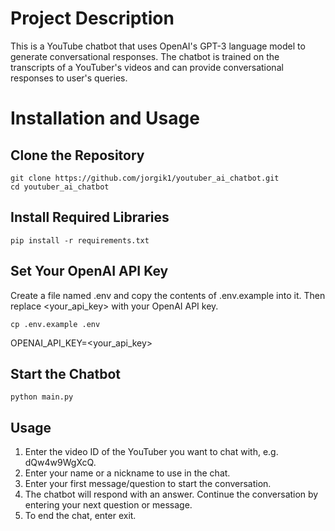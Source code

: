 # Project Description
This is a YouTube chatbot that uses OpenAI's GPT-3 language model to generate conversational responses. The chatbot is trained on the transcripts of a YouTuber's videos and can provide conversational responses to user's queries.

# Installation and Usage
## Clone the Repository
```
git clone https://github.com/jorgik1/youtuber_ai_chatbot.git
cd youtuber_ai_chatbot
```
## Install Required Libraries
```
pip install -r requirements.txt
```
## Set Your OpenAI API Key
Create a file named .env and copy the contents of .env.example into it. Then replace <your_api_key> with your OpenAI API key.
```
cp .env.example .env
```
OPENAI_API_KEY=<your_api_key>

## Start the Chatbot
```
python main.py
```

## Usage
1. Enter the video ID of the YouTuber you want to chat with, e.g. dQw4w9WgXcQ.
2. Enter your name or a nickname to use in the chat.
3. Enter your first message/question to start the conversation.
4. The chatbot will respond with an answer. Continue the conversation by entering your next question or message.
5. To end the chat, enter exit.
